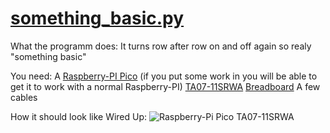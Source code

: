 # [something_basic.py](https://github.com/TerrificTable/RPi-pico/blob/main/matrix/something_basic.py)
What the programm does:
  It turns row after row on and off again so realy "something basic"

You need:
  A [Raspberry-PI Pico](https://www.raspberrypi.com/products/raspberry-pi-pico/) (if you put some work in you will be able to get it to work with a normal Raspberry-PI)
  [TA07-11SRWA](https://mouser.com/ProductDetail/Kingbright/TA07-11SRWA?qs=aW9yu7k0BfHxkli8hYw%2FFg%3D%3D)
  [Breadboard](https://mouser.com/ProductDetail/BusBoard-Prototype-Systems/BB830?qs=VEfmQw3KOauhPeTwYxNCaA%3D%3D)
  A few cables

How it should look like Wired Up:
  ![Raspberry-Pi Pico TA07-11SRWA](https://cdn.discordapp.com/attachments/944354446337507358/952245204654633021/IMG_20220312_174158_8.jpg)
